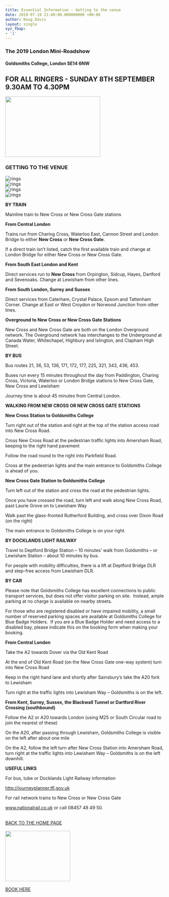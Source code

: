 ```yaml
---
title: Essential Information - Getting to the venue
date: 2019-07-19 21:49:00.000000000 +00:00
author: Doug Davis
layout: single
xyz_fbap:
- '1'
---
```

### The 2019 London Mini-Roadshow

#### Goldsmiths College, London SE14 6NW

## FOR ALL RINGERS - SUNDAY 8TH SEPTEMBER 9.30AM TO 4.30PM

<img loading="lazy" width="300" height="191" src="https://cccbr.org.uk/wp-content/uploads/2019/05/london2019_logo-300x191.jpg" alt="" srcset="https://cccbr.org.uk/wp-content/uploads/2019/05/london2019_logo-300x191.jpg 300w, https://cccbr.org.uk/wp-content/uploads/2019/05/london2019_logo.jpg 540w" sizes="(max-width: 300px) 100vw, 300px" /> 

### GETTING TO THE VENUE

![rings](https://cccbr.org.uk/wp-content/uploads/elementor/thumbs/rings-oayey8umil0hdooimstw5zsunazkl45jpte92q0feo.png "rings")  
![rings](https://cccbr.org.uk/wp-content/uploads/elementor/thumbs/rings-oayey8umil0hdooimstw5zsunazkl45jpte92q0feo.png "rings")  
![rings](https://cccbr.org.uk/wp-content/uploads/elementor/thumbs/rings-oayey8umil0hdooimstw5zsunazkl45jpte92q0feo.png "rings")  
![rings](https://cccbr.org.uk/wp-content/uploads/elementor/thumbs/rings-oayey8umil0hdooimstw5zsunazkl45jpte92q0feo.png "rings") 

**BY TRAIN**

Mainline train to New Cross or New Cross Gate stations

**From Central London**

Trains run from Charing Cross, Waterloo East, Cannon Street and London Bridge to either **New Cross** or **New Cross Gate**.

If a direct train isn’t listed, catch the first available train and change at London Bridge for either New Cross or New Cross Gate.

**From South East London and Kent**

Direct services run to **New Cross** from Orpington, Sidcup, Hayes, Dartford and Sevenoaks. Change at Lewisham from other lines.

**From South London, Surrey and Sussex**

Direct services from Caterham, Crystal Palace, Epsom and Tattenham Corner. Change at East or West Croydon or Norwood Junction from other lines.

**Overground to New Cross or New Cross Gate Stations**

New Cross and New Cross Gate are both on the London Overground network. The Overground network has interchanges to the Underground at Canada Water, Whitechapel, Highbury and Islington, and Clapham High Street.

**BY BUS**

Bus routes 21, 36, 53, 136, 171, 172, 177, 225, 321, 343, 436, 453.

Buses run every 15 minutes throughout the day from Paddington, Charing Cross, Victoria, Waterloo or London Bridge stations to New Cross Gate, New Cross and Lewisham

Journey time is about 45 minutes from Central London.

**WALKING FROM NEW CROSS OR NEW CROSS GATE STATIONS**

**New Cross Station to Goldsmiths College**

Turn right out of the station and right at the top of the station access road into New Cross Road.

Cross New Cross Road at the pedestrian traffic lights into Amersham Road, keeping to the right hand pavement

Follow the road round to the right into Parkfield Road.

Cross at the pedestrian lights and the main entrance to Goldsmiths College is ahead of you.

**New Cross Gate Station to Goldsmiths College**

Turn left out of the station and cross the road at the pedestrian lights.

Once you have crossed the road, turn left and walk along New Cross Road, past Laurie Grove on to Lewisham Way

Walk past the glass-fronted Rutherford Building, and cross over Dixon Road (on the right)

The main entrance to Goldsmiths College is on your right.

**BY DOCKLANDS LIGHT RAILWAY**

Travel to Deptford Bridge Station – 10 minutes’ walk from Goldsmiths – or Lewisham Station – about 10 minutes by bus.

For people with mobility difficulties, there is a lift at Deptford Bridge DLR and step-free access from Lewisham DLR.

**BY CAR**

Please note that Goldsmiths College has excellent connections to public transport services, but does not offer visitor parking on site.  Instead, ample parking at no charge is available on nearby streets. 

For those who are registered disabled or have impaired mobility, a small number of reserved parking spaces are available at Goldsmiths College for Blue Badge Holders.  If you are a Blue Badge Holder and need access to a disabled bay, please indicate this on the booking form when making your booking.

**From Central London**

Take the A2 towards Dover via the Old Kent Road

At the end of Old Kent Road (on the New Cross Gate one-way system) turn into New Cross Road

Keep in the right hand lane and shortly after Sainsbury’s take the A20 fork to Lewisham

Turn right at the traffic lights into Lewisham Way – Goldsmiths is on the left.

**From Kent, Surrey, Sussex, the Blackwall Tunnel or Dartford River Crossing (southbound)**

Follow the A2 or A20 towards London (using M25 or South Circular road to join the nearest of these)

On the A20, after passing through Lewisham, Goldsmiths College is visible on the left after about one mile

On the A2, follow the left turn after New Cross Station into Amersham Road, turn right at the traffic lights into Lewisham Way – Goldsmiths is on the left downhill.

**USEFUL LINKS**

For bus, tube or Docklands Light Railway information

<a href="https://tfl.gov.uk/plan-a-journey/" target="_blank" rel="noopener noreferrer">http://journeyplanner.tfl.gov.uk</a>

For rail network trains to New Cross or New Cross Gate

<a href="https://www.nationalrail.co.uk/" target="_blank" rel="noopener noreferrer">www.nationalrail.co.uk</a> or call 08457 48 49 50.

<a href="/about/annual-meetings/2019-meeting/mini-roadshow/" role="button"><br /> BACK TO THE HOME PAGE<br /> </a>  
<img loading="lazy" width="205" height="159" src="https://cccbr.org.uk/wp-content/uploads/2019/07/reserve.jpg" alt="" />  
<a href="https://events./product/annual-meeting-2019/" target="_blank" role="button" rel="noopener noreferrer"><br /> BOOK HERE<br /> </a>
